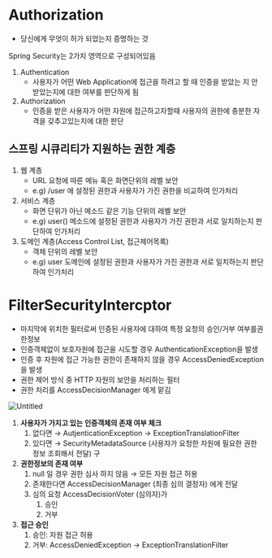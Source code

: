 # 

# Authorization

- 당신에게 무엇이 허가 되었는지 증명하는 것

Spring Security는 2가지 영역으로 구성되어있음

1. Authentication
    - 사용자가 어떤 Web Application에 접근을 하려고 할 때 인증을 받았는 지 안받았는지에 대한 여부를 판단하게 됨
2. Authorization
    - 인증을 받은 사용자가 어떤 자원에 접근하고자할때 사용자의 권한에 충분한 자격을 갖추고있는지에 대한 판단

## 스프링 시큐리티가 지원하는 권한 계층

1. 웹 계층
    - URL 요청에 따른 메뉴 혹은 화면단위의 레벨 보안
    - e.g) /user 에 설정된 권한과 사용자가 가진 권한을 비교하여 인가처리
2. 서비스 계층
    - 화면 단위가 아닌 메소드 같은 기능 단위의 레벨 보안
    - e.g) user() 메소드에 설정된 권한과 사용자가 가진 권한과 서로 일치하는지 판단하여 인가처리
3. 도메인 계층(Access Control List, 접근제어목록)
    - 객체 단위의 레벨 보안
    - e.g) user 도메인에 설정된 권한과 사용자가 가진 권한과 서로 일치하는지 판단하여 인가처리

# FilterSecurityIntercptor

- 마지막에 위치한 필터로써 인증된 사용자에 대하여 특정 요청의 승인/거부 여부를권한정보
- 인증객체없이 보호자원에 접근을 시도할 경우 AuthenticationException을 발생
- 인증 후 자원에 접근 가능한 권한이 존재하지 않을 경우 AccessDeniedException을 발생
- 권한 제어 방식 중 HTTP 자원의 보안을 처리하는 필터
- 권한 처리를 AccessDecisionManager 에게 맡김

![Untitled](https://s3-us-west-2.amazonaws.com/secure.notion-static.com/fdf3f492-290d-4deb-86da-9c70e3c62d59/Untitled.png)

1. **사용자가 가지고 있는 인증객체의 존재 여부 체크**
    1. 없다면 → AutjenticationException → ExceptionTranslationFilter 
    2. 있다면 → SecurityMetadataSource (사용자가 요청한 자원에 필요한 권한 정보 조회해서 전달)
    구
2. **권한정보의 존재 여부**
    1. null 일 경우 권한 심사 하지 않음 → 모든 자원 접근 허용 
    2. 존재한다면 AccessDecisionManager (최종 심의 결정자) 에게 전달
    3. 심의 요청 AccessDecisionVoter (심의자)가 
        1. 승인
        2. 거부
3. **접근 승인**
    1. 승인: 자원 접근 허용
    2. 거부: AccessDeniedException → ExceptionTranslationFilter
